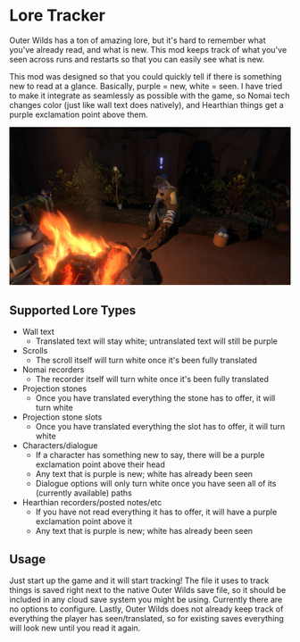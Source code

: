 # Lore Tracker

Outer Wilds has a ton of amazing lore, but it's hard to remember what you've already read, and what is new. This mod
keeps track of what you've seen across runs and restarts so that you can easily see what is new.

This mod was designed so that you could quickly tell if there is something new to read at a glance. Basically,
purple = new, white = seen. I have tried to make it integrate as seamlessly as possible with the game, so Nomai tech
changes color (just like wall text does natively), and Hearthian things get a purple exclamation point above them.

![Screenshot](Images/Screenshot.jpg)

## Supported Lore Types

* Wall text
    * Translated text will stay white; untranslated text will still be purple
* Scrolls
    * The scroll itself will turn white once it's been fully translated
* Nomai recorders
    * The recorder itself will turn white once it's been fully translated
* Projection stones
    * Once you have translated everything the stone has to offer, it will turn white
* Projection stone slots
    * Once you have translated everything the slot has to offer, it will turn white
* Characters/dialogue
    * If a character has something new to say, there will be a purple exclamation point above their head
    * Any text that is purple is new; white has already been seen
    * Dialogue options will only turn white once you have seen all of its (currently available) paths
* Hearthian recorders/posted notes/etc
    * If you have not read everything it has to offer, it will have a purple exclamation point above it
    * Any text that is purple is new; white has already been seen

## Usage

Just start up the game and it will start tracking! The file it uses to track things is saved right next to the native
Outer Wilds save file, so it should be included in any cloud save system you might be using. Currently there are no
options to configure. Lastly, Outer Wilds does not already keep track of everything the player has seen/translated, so
for existing saves everything will look new until you read it again.